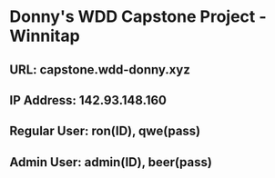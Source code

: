 # Donny's WDD Capstone Project - Winnitap

## URL: capstone.wdd-donny.xyz

## IP Address: 142.93.148.160

## Regular User: ron(ID), qwe(pass)

## Admin User: admin(ID), beer(pass)
